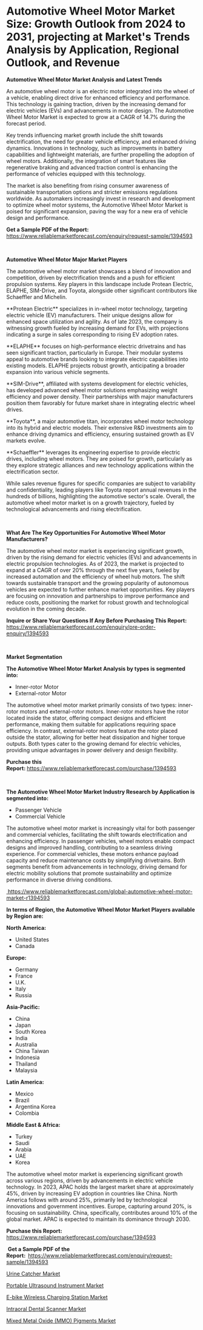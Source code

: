 <p><h1>Automotive Wheel Motor Market Size: Growth Outlook from 2024 to 2031, projecting at Market's Trends Analysis by Application, Regional Outlook, and Revenue</h1></p><p><strong>Automotive Wheel Motor Market Analysis and Latest Trends</strong></p>
<p><p>An automotive wheel motor is an electric motor integrated into the wheel of a vehicle, enabling direct drive for enhanced efficiency and performance. This technology is gaining traction, driven by the increasing demand for electric vehicles (EVs) and advancements in motor design. The Automotive Wheel Motor Market is expected to grow at a CAGR of 14.7% during the forecast period. </p><p>Key trends influencing market growth include the shift towards electrification, the need for greater vehicle efficiency, and enhanced driving dynamics. Innovations in technology, such as improvements in battery capabilities and lightweight materials, are further propelling the adoption of wheel motors. Additionally, the integration of smart features like regenerative braking and advanced traction control is enhancing the performance of vehicles equipped with this technology. </p><p>The market is also benefiting from rising consumer awareness of sustainable transportation options and stricter emissions regulations worldwide. As automakers increasingly invest in research and development to optimize wheel motor systems, the Automotive Wheel Motor Market is poised for significant expansion, paving the way for a new era of vehicle design and performance.</p></p>
<p><strong>Get a Sample PDF of the Report:&nbsp;</strong> <a href="https://www.reliablemarketforecast.com/enquiry/request-sample/1394593?utm_campaign=1169&utm_medium=2&utm_source=Github&utm_content=ia&utm_term=05122024&utm_id=automotive-wheel-motor">https://www.reliablemarketforecast.com/enquiry/request-sample/1394593</a></p>
<p>&nbsp;</p>
<p><strong>Automotive Wheel Motor Major Market Players</strong></p>
<p><p>The automotive wheel motor market showcases a blend of innovation and competition, driven by electrification trends and a push for efficient propulsion systems. Key players in this landscape include Protean Electric, ELAPHE, SIM-Drive, and Toyota, alongside other significant contributors like Schaeffler and Michelin.</p><p>**Protean Electric** specializes in in-wheel motor technology, targeting electric vehicle (EV) manufacturers. Their unique designs allow for enhanced space utilization and agility. As of late 2023, the company is witnessing growth fueled by increasing demand for EVs, with projections indicating a surge in sales corresponding to rising EV adoption rates.</p><p>**ELAPHE** focuses on high-performance electric drivetrains and has seen significant traction, particularly in Europe. Their modular systems appeal to automotive brands looking to integrate electric capabilities into existing models. ELAPHE projects robust growth, anticipating a broader expansion into various vehicle segments.</p><p>**SIM-Drive**, affiliated with systems development for electric vehicles, has developed advanced wheel motor solutions emphasizing weight efficiency and power density. Their partnerships with major manufacturers position them favorably for future market share in integrating electric wheel drives.</p><p>**Toyota**, a major automotive titan, incorporates wheel motor technology into its hybrid and electric models. Their extensive R&D investments aim to enhance driving dynamics and efficiency, ensuring sustained growth as EV markets evolve.</p><p>**Schaeffler** leverages its engineering expertise to provide electric drives, including wheel motors. They are poised for growth, particularly as they explore strategic alliances and new technology applications within the electrification sector.</p><p>While sales revenue figures for specific companies are subject to variability and confidentiality, leading players like Toyota report annual revenues in the hundreds of billions, highlighting the automotive sector's scale. Overall, the automotive wheel motor market is on a growth trajectory, fueled by technological advancements and rising electrification.</p></p>
<p>&nbsp;</p>
<p><strong>What Are The Key Opportunities For Automotive Wheel Motor Manufacturers?</strong></p>
<p><p>The automotive wheel motor market is experiencing significant growth, driven by the rising demand for electric vehicles (EVs) and advancements in electric propulsion technologies. As of 2023, the market is projected to expand at a CAGR of over 20% through the next five years, fueled by increased automation and the efficiency of wheel hub motors. The shift towards sustainable transport and the growing popularity of autonomous vehicles are expected to further enhance market opportunities. Key players are focusing on innovation and partnerships to improve performance and reduce costs, positioning the market for robust growth and technological evolution in the coming decade.</p></p>
<p><strong>Inquire or Share Your Questions If Any Before Purchasing This Report:</strong> <a href="https://www.reliablemarketforecast.com/enquiry/pre-order-enquiry/1394593?utm_campaign=1169&utm_medium=2&utm_source=Github&utm_content=ia&utm_term=05122024&utm_id=automotive-wheel-motor">https://www.reliablemarketforecast.com/enquiry/pre-order-enquiry/1394593</a></p>
<p>&nbsp;</p>
<p><strong>Market Segmentation</strong></p>
<p><strong>The Automotive Wheel Motor Market Analysis by types is segmented into:</strong></p>
<p><ul><li>Inner-rotor Motor</li><li>External-rotor Motor</li></ul></p>
<p><p>The automotive wheel motor market primarily consists of two types: inner-rotor motors and external-rotor motors. Inner-rotor motors have the rotor located inside the stator, offering compact designs and efficient performance, making them suitable for applications requiring space efficiency. In contrast, external-rotor motors feature the rotor placed outside the stator, allowing for better heat dissipation and higher torque outputs. Both types cater to the growing demand for electric vehicles, providing unique advantages in power delivery and design flexibility.</p></p>
<p><strong>Purchase this Report:&nbsp;</strong><a href="https://www.reliablemarketforecast.com/purchase/1394593?utm_campaign=1169&utm_medium=2&utm_source=Github&utm_content=ia&utm_term=05122024&utm_id=automotive-wheel-motor">https://www.reliablemarketforecast.com/purchase/1394593</a></p>
<p>&nbsp;</p>
<p><strong>The Automotive Wheel Motor Market Industry Research by Application is segmented into:</strong></p>
<p><ul><li>Passenger Vehicle</li><li>Commercial Vehicle</li></ul></p>
<p><p>The automotive wheel motor market is increasingly vital for both passenger and commercial vehicles, facilitating the shift towards electrification and enhancing efficiency. In passenger vehicles, wheel motors enable compact designs and improved handling, contributing to a seamless driving experience. For commercial vehicles, these motors enhance payload capacity and reduce maintenance costs by simplifying drivetrains. Both segments benefit from advancements in technology, driving demand for electric mobility solutions that promote sustainability and optimize performance in diverse driving conditions.</p></p>
<p><a href="https://www.reliablemarketforecast.com/global-automotive-wheel-motor-market-r1394593?utm_campaign=1169&utm_medium=2&utm_source=Github&utm_content=ia&utm_term=05122024&utm_id=automotive-wheel-motor">&nbsp;https://www.reliablemarketforecast.com/global-automotive-wheel-motor-market-r1394593</a></p>
<p><strong>In terms of Region, the Automotive Wheel Motor Market Players available by Region are:</strong></p>
<p>
    <p> <strong> North America: </strong>
        <ul>
            <li>United States</li>
            <li>Canada</li>
        </ul>
        </p> 
    <p> <strong> Europe: </strong>
        <ul>
            <li>Germany</li>
            <li>France</li>
            <li>U.K.</li>
            <li>Italy</li>
            <li>Russia</li>
        </ul>
        </p> 
    <p> <strong> Asia-Pacific: </strong>
        <ul>
            <li>China</li>
            <li>Japan</li>
            <li>South Korea</li>
            <li>India</li>
            <li>Australia</li>
            <li>China Taiwan</li>
            <li>Indonesia</li>
            <li>Thailand</li>
            <li>Malaysia</li>
        </ul>
        </p> 
    <p> <strong> Latin America: </strong>
        <ul>
            <li>Mexico</li>
            <li>Brazil</li>
            <li>Argentina Korea</li>
            <li>Colombia</li>
        </ul>
        </p> 
    <p> <strong> Middle East & Africa: </strong>
        <ul>
            <li>Turkey</li>
            <li>Saudi</li>
            <li>Arabia</li>
            <li>UAE</li>
            <li>Korea</li>
        </ul>
    </p>
    </p>
<p><p>The automotive wheel motor market is experiencing significant growth across various regions, driven by advancements in electric vehicle technology. In 2023, APAC holds the largest market share at approximately 45%, driven by increasing EV adoption in countries like China. North America follows with around 25%, primarily led by technological innovations and government incentives. Europe, capturing around 20%, is focusing on sustainability. China, specifically, contributes around 10% of the global market. APAC is expected to maintain its dominance through 2030.</p></p>
<p><strong>Purchase this Report: </strong><a href="https://www.reliablemarketforecast.com/purchase/1394593?utm_campaign=1169&utm_medium=2&utm_source=Github&utm_content=ia&utm_term=05122024&utm_id=automotive-wheel-motor">https://www.reliablemarketforecast.com/purchase/1394593</a></p>
<p>&nbsp;<strong>Get a Sample PDF of the Report:&nbsp;&nbsp;</strong><a href="https://www.reliablemarketforecast.com/enquiry/request-sample/1394593?utm_campaign=1169&utm_medium=2&utm_source=Github&utm_content=ia&utm_term=05122024&utm_id=automotive-wheel-motor">https://www.reliablemarketforecast.com/enquiry/request-sample/1394593</a></p>
<p><strong></strong></p>
<p><p><a href="https://www.linkedin.com/pulse/in-depth-urine-catcher-market-review-business-profiles-deysc?utm_campaign=1169&utm_medium=2&utm_source=Github&utm_content=ia&utm_term=05122024&utm_id=automotive-wheel-motor">Urine Catcher Market</a></p><p><a href="https://github.com/pizolina/Market-Research-Report-List-6/blob/main/portable-ultrasound-instrument-market.md?utm_campaign=1169&utm_medium=2&utm_source=Github&utm_content=ia&utm_term=05122024&utm_id=automotive-wheel-motor">Portable Ultrasound Instrument Market</a></p><p><a href="https://issuu.com/reportprime-2/docs/e-bike-wireless-charging-station-market-size-2030.?utm_campaign=1169&utm_medium=2&utm_source=Github&utm_content=ia&utm_term=05122024&utm_id=automotive-wheel-motor">E-bike Wireless Charging Station Market</a></p><p><a href="https://www.linkedin.com/pulse/intraoral-dental-scanner-industry-forecast-market-shifts-unz7c?utm_campaign=1169&utm_medium=2&utm_source=Github&utm_content=ia&utm_term=05122024&utm_id=automotive-wheel-motor">Intraoral Dental Scanner Market</a></p><p><a href="https://issuu.com/reportprime-2/docs/mixed-metal-oxide-mmo-pigments-market-size-2030.pp?utm_campaign=1169&utm_medium=2&utm_source=Github&utm_content=ia&utm_term=05122024&utm_id=automotive-wheel-motor">Mixed Metal Oxide (MMO) Pigments Market</a></p></p>